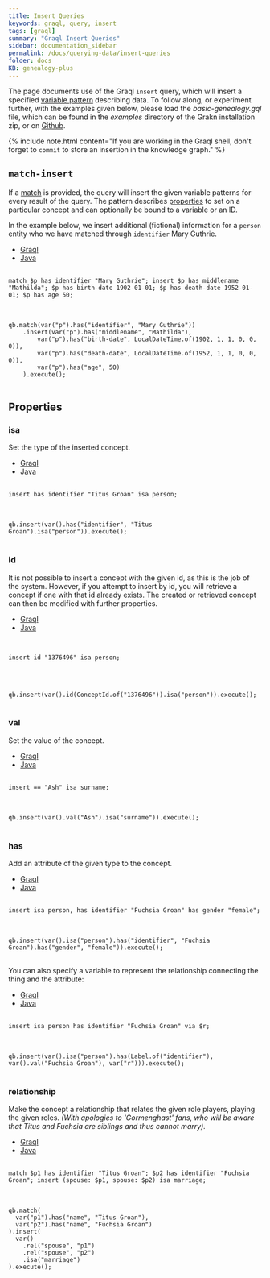 ```yaml
---
title: Insert Queries
keywords: graql, query, insert
tags: [graql]
summary: "Graql Insert Queries"
sidebar: documentation_sidebar
permalink: /docs/querying-data/insert-queries
folder: docs
KB: genealogy-plus
---
```


The page documents use of the Graql `insert` query, which will insert a specified [variable pattern](./match-clause#variable-patterns)
describing data. To follow along, or experiment further, with the examples given below, please
load the _basic-genealogy.gql_ file, which can be found in the _examples_ directory of the Grakn installation zip, or on
[Github](https://github.com/graknlabs/grakn/blob/master/grakn-dist/src/examples/basic-genealogy.gql).

{% include note.html content="If you are working in the Graql shell, don't forget to `commit` to store an insertion in
the knowledge graph." %}

## `match-insert`

If a [match](./match-clause) is provided, the query will insert the given variable patterns for every result of the query.
The pattern describes [properties](#properties) to set on a particular concept and can optionally be bound to a variable or an ID.

In the example below, we insert additional (fictional) information for a `person` entity who we have matched through `identifier` Mary Guthrie.

<ul id="profileTabs" class="nav nav-tabs">
    <li class="active"><a href="#shell1" data-toggle="tab">Graql</a></li>
    <li><a href="#java1" data-toggle="tab">Java</a></li>
</ul>

<div class="tab-content">
<div role="tabpanel" class="tab-pane active" id="shell1">
<pre class="language-graql"> <code>
match $p has identifier "Mary Guthrie"; insert $p has middlename "Mathilda"; $p has birth-date 1902-01-01; $p has death-date 1952-01-01; $p has age 50;
</code>
</pre>
</div>
<div role="tabpanel" class="tab-pane" id="java1">
<pre class="language-java"> <code>
qb.match(var("p").has("identifier", "Mary Guthrie"))
    .insert(var("p").has("middlename", "Mathilda"),
        var("p").has("birth-date", LocalDateTime.of(1902, 1, 1, 0, 0, 0)),
        var("p").has("death-date", LocalDateTime.of(1952, 1, 1, 0, 0, 0)),
        var("p").has("age", 50)
    ).execute();
</code>
</pre>
</div> <!-- tab-pane -->
</div> <!-- tab-content -->

## Properties

### isa

Set the type of the inserted concept.

<ul id="profileTabs" class="nav nav-tabs">
    <li class="active"><a href="#shell2" data-toggle="tab">Graql</a></li>
    <li><a href="#java2" data-toggle="tab">Java</a></li>
</ul>

<div class="tab-content">
<div role="tabpanel" class="tab-pane active" id="shell2">
<pre class="language-graql"> <code>
insert has identifier "Titus Groan" isa person;
</code>
</pre>
</div>
<div role="tabpanel" class="tab-pane" id="java2">
<pre class="language-java"> <code>
qb.insert(var().has("identifier", "Titus Groan").isa("person")).execute();
</code>
</pre>
</div> <!-- tab-pane -->
</div> <!-- tab-content -->

### id

It is not possible to insert a concept with the given id, as this is the job of the system. However, if you attempt to insert by id, you will retrieve a concept if one with that id already exists. The created or retrieved concept can then be modified with further properties.

<ul id="profileTabs" class="nav nav-tabs">
    <li class="active"><a href="#shell3" data-toggle="tab">Graql</a></li>
    <li><a href="#java3" data-toggle="tab">Java</a></li>
</ul>

<div class="tab-content">
<div role="tabpanel" class="tab-pane active" id="shell3">
<pre class="language-graql"> <code>
<!--test-ignore-->
insert id "1376496" isa person;
</code>
</pre>
</div>
<div role="tabpanel" class="tab-pane" id="java3">
<pre class="language-java"> <code>
<!--test-ignore-->
qb.insert(var().id(ConceptId.of("1376496")).isa("person")).execute();
</code>
</pre>
</div> <!-- tab-pane -->
</div> <!-- tab-content -->

### val

Set the value of the concept.

<ul id="profileTabs" class="nav nav-tabs">
    <li class="active"><a href="#shell4" data-toggle="tab">Graql</a></li>
    <li><a href="#java4" data-toggle="tab">Java</a></li>
</ul>

<div class="tab-content">
<div role="tabpanel" class="tab-pane active" id="shell4">
<pre class="language-graql"> <code>
insert == "Ash" isa surname;
</code>
</pre>
</div>
<div role="tabpanel" class="tab-pane" id="java4">
<pre class="language-java"> <code>
qb.insert(var().val("Ash").isa("surname")).execute();
</code>
</pre>
</div> <!-- tab-pane -->
</div> <!-- tab-content -->

### has

Add an attribute of the given type to the concept.

<ul id="profileTabs" class="nav nav-tabs">
    <li class="active"><a href="#shell5" data-toggle="tab">Graql</a></li>
    <li><a href="#java5" data-toggle="tab">Java</a></li>
</ul>

<div class="tab-content">
<div role="tabpanel" class="tab-pane active" id="shell5">
<pre class="language-graql"> <code>
insert isa person, has identifier "Fuchsia Groan" has gender "female";
</code>
</pre>
</div>
<div role="tabpanel" class="tab-pane" id="java5">
<pre class="language-java"> <code>
qb.insert(var().isa("person").has("identifier", "Fuchsia Groan").has("gender", "female")).execute();
</code>
</pre>
</div> <!-- tab-pane -->
</div> <!-- tab-content -->

You can also specify a variable to represent the relationship connecting the thing and the attribute:

<ul id="profileTabs" class="nav nav-tabs">
    <li class="active"><a href="#shell6" data-toggle="tab">Graql</a></li>
    <li><a href="#java6" data-toggle="tab">Java</a></li>
</ul>

<!-- TODO: Update to final syntax -->
<div class="tab-content">
<div role="tabpanel" class="tab-pane active" id="shell6">
<pre class="language-graql"> <code>
insert isa person has identifier "Fuchsia Groan" via $r;
</code>
</pre>
</div>
<div role="tabpanel" class="tab-pane" id="java6">
<pre class="language-java"> <code>
qb.insert(var().isa("person").has(Label.of("identifier"), var().val("Fuchsia Groan"), var("r"))).execute();
</code>
</pre>
</div> <!-- tab-pane -->
</div> <!-- tab-content -->

### relationship

Make the concept a relationship that relates the given role players, playing the given roles.
_(With apologies to 'Gormenghast' fans, who will be aware that Titus and Fuchsia are siblings and thus cannot marry)._

<ul id="profileTabs" class="nav nav-tabs">
    <li class="active"><a href="#shell7" data-toggle="tab">Graql</a></li>
    <li><a href="#java7" data-toggle="tab">Java</a></li>
</ul>

<div class="tab-content">
<div role="tabpanel" class="tab-pane active" id="shell7">
<pre class="language-graql"> <code>
match $p1 has identifier "Titus Groan"; $p2 has identifier "Fuchsia Groan"; insert (spouse: $p1, spouse: $p2) isa marriage;
</code>
</pre>
</div>
<div role="tabpanel" class="tab-pane" id="java7">
<pre class="language-java"> <code>
qb.match(
  var("p1").has("name", "Titus Groan"),
  var("p2").has("name", "Fuchsia Groan")
).insert(
  var()
    .rel("spouse", "p1")
    .rel("spouse", "p2")
    .isa("marriage")
).execute();
</code>
</pre>
</div> <!-- tab-pane -->
</div> <!-- tab-content -->
